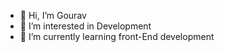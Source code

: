 - 👋 Hi, I’m Gourav
- 👀 I’m interested in Development
- 🌱 I’m currently learning front-End development




<!---
GouravGupta19/GouravGupta19 is a ✨ special ✨ repository because its `README.md` (this file) appears on your GitHub profile.
You can click the Preview link to take a look at your changes.
--->
